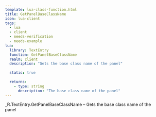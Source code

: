 ```yaml
---
template: lua-class-function.html
title: GetPanelBaseClassName
icon: lua-client
tags:
  - lua
  - client
  - needs-verification
  - needs-example
lua:
  library: TextEntry
  function: GetPanelBaseClassName
  realm: client
  description: "Gets the base class name of the panel"
  
  static: true
  
  returns:
    - type: string
      description: "The base class name of the panel"
---
```


<div class="lua__search__keywords">
_R.TextEntry.GetPanelBaseClassName &#x2013; Gets the base class name of the panel
</div>
